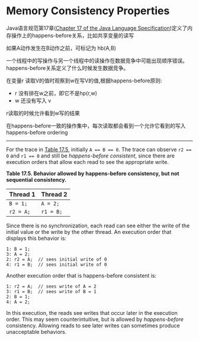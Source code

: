 # Memory Consistency Properties

Java语言规范第17章([Chapter 17 of the Java Language Specification](https://docs.oracle.com/javase/specs/jls/se7/html/jls-17.html#jls-17.4.5))定义了内存操作上的happens-before关系，比如共享变量的读写

如果A动作发生在B动作之前，可标记为 hb(A,B)

一个线程中的写操作与另一个线程中的读操作在数据竞争中可能出现顺序错误。happens-before关系定义了什么时候发生数据竞争。

在变量r 读取V的值时观察到w在写V的值,根据happens-before原则:

* r 没有排在w之前，即它不是hp(r,w)
* w 还没有写入 v

r读取的时候允许看到w写的结果

在happens-before一致的操作集中，每次读取都会看到一个允许它看到的写入happens-before ordering



-----------------------



For the trace in [Table 17.5](https://docs.oracle.com/javase/specs/jls/se7/html/jls-17.html#jls-17.4.5-table-1), initially `A == B == 0`. The trace can observe `r2 == 0` and `r1 == 0` and still be *happens-before consistent*, since there are execution orders that allow each read to see the appropriate write.



**Table 17.5. Behavior allowed by happens-before consistency, but not sequential consistency.**

| Thread 1  | Thread 2  |
| --------- | --------- |
| `B = 1;`  | `A = 2;`  |
| `r2 = A;` | `r1 = B;` |

Since there is no synchronization, each read can see either the write of the initial value or the write by the other thread. An execution order that displays this behavior is:

```
1: B = 1;
3: A = 2;
2: r2 = A;  // sees initial write of 0
4: r1 = B;  // sees initial write of 0
```

Another execution order that is happens-before consistent is:

```
1: r2 = A;  // sees write of A = 2
3: r1 = B;  // sees write of B = 1
2: B = 1;
4: A = 2;
```

In this execution, the reads see writes that occur later in the execution order. This may seem counterintuitive, but is allowed by *happens-before* consistency. Allowing reads to see later writes can sometimes produce unacceptable behaviors.